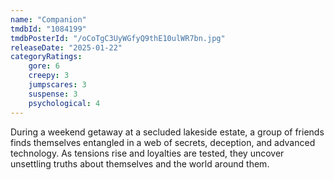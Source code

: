 ```yaml
---
name: "Companion"
tmdbId: "1084199"
tmdbPosterId: "/oCoTgC3UyWGfyQ9thE10ulWR7bn.jpg"
releaseDate: "2025-01-22"
categoryRatings:
    gore: 6
    creepy: 3
    jumpscares: 3
    suspense: 3
    psychological: 4
---
```

During a weekend getaway at a secluded lakeside estate, a group of friends finds themselves entangled in a web of secrets, deception, and advanced technology. As tensions rise and loyalties are tested, they uncover unsettling truths about themselves and the world around them.
